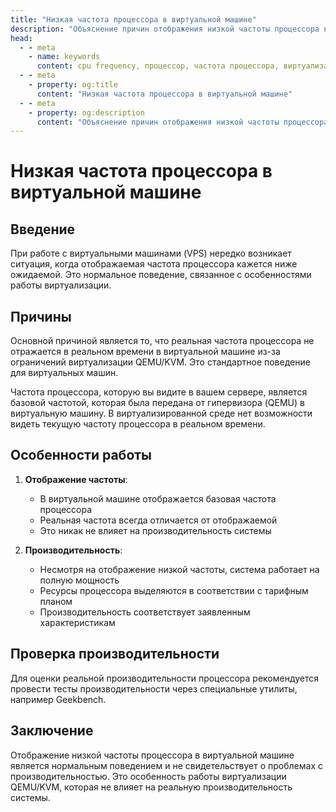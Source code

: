 ```yaml
---
title: "Низкая частота процессора в виртуальной машине"
description: "Объяснение причин отображения низкой частоты процессора в виртуальных машинах и особенности работы CPU в виртуализированной среде."
head:
  - - meta
    - name: keywords
      content: cpu frequency, процессор, частота процессора, виртуализация, kvm, qemu, vps
  - - meta
    - property: og:title
      content: "Низкая частота процессора в виртуальной машине"
  - - meta
    - property: og:description
      content: "Объяснение причин отображения низкой частоты процессора в виртуальных машинах и особенности работы CPU в виртуализированной среде."
---
```


# Низкая частота процессора в виртуальной машине

## Введение

При работе с виртуальными машинами (VPS) нередко возникает ситуация, когда отображаемая частота процессора кажется ниже ожидаемой. Это нормальное поведение, связанное с особенностями работы виртуализации.

## Причины

Основной причиной является то, что реальная частота процессора не отражается в реальном времени в виртуальной машине из-за ограничений виртуализации QEMU/KVM. Это стандартное поведение для виртуальных машин.

Частота процессора, которую вы видите в вашем сервере, является базовой частотой, которая была передана от гипервизора (QEMU) в виртуальную машину. В виртуализированной среде нет возможности видеть текущую частоту процессора в реальном времени.

## Особенности работы

1. **Отображение частоты**: 
   - В виртуальной машине отображается базовая частота процессора
   - Реальная частота всегда отличается от отображаемой
   - Это никак не влияет на производительность системы

2. **Производительность**:
   - Несмотря на отображение низкой частоты, система работает на полную мощность
   - Ресурсы процессора выделяются в соответствии с тарифным планом
   - Производительность соответствует заявленным характеристикам

## Проверка производительности

Для оценки реальной производительности процессора рекомендуется провести тесты производительности через специальные утилиты, например Geekbench.

## Заключение

Отображение низкой частоты процессора в виртуальной машине является нормальным поведением и не свидетельствует о проблемах с производительностью. Это особенность работы виртуализации QEMU/KVM, которая не влияет на реальную производительность системы.
